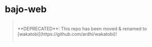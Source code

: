 # bajo-web

> <br />
> **DEPRECATED**: This repo has been moved & renamed to [wakatobi](https://github.com/ardhi/wakatobi)!<br />
> <br />
